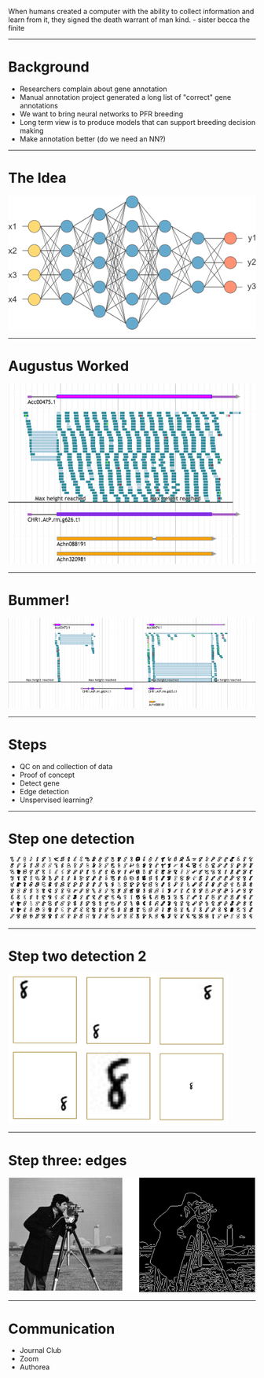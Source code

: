 When humans created a computer with the ability to collect information and learn from it, they signed the death warrant of man kind. - sister becca the finite 

---

# Background

* Researchers complain about gene annotation
* Manual annotation project generated a long list of "correct" gene annotations
* We want to bring neural networks to PFR breeding
* Long term view is to produce models that can support breeding decision making
* Make annotation better (do we need an NN?) 

---

# The Idea

![ann](assets/neural_network.png)

---

# Augustus Worked

![worked](assets/gene_n.png)

---

# Bummer!

![worked](assets/manual.png)

---

# Steps

* QC on and collection of data
* Proof of concept
 * Detect gene
 * Edge detection
* Unspervised learning?

---

# Step one detection 

![edge](assets/handwritten.png)

---

# Step two detection 2

![edge](assets/variability.png)

---

# Step three: edges

![edge](assets/edge2.png)

---

# Communication

* Journal Club
* Zoom
* Authorea
